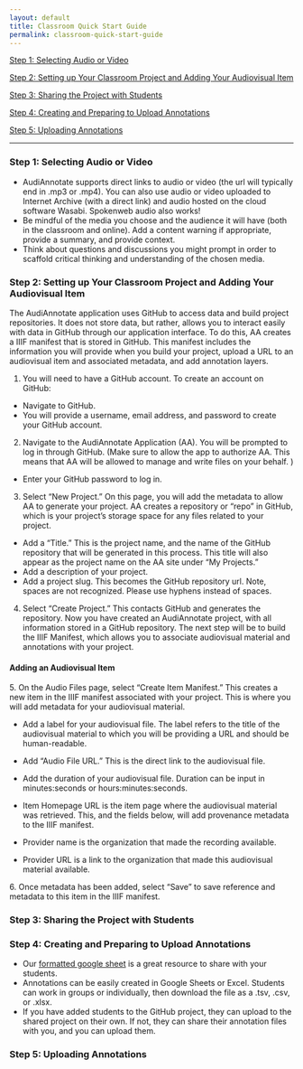 ```yaml
---
layout: default
title: Classroom Quick Start Guide
permalink: classroom-quick-start-guide
---
```

<!-- Add an essay or interpretive material below this line,
using HTML or markdown.  Do not modify this file above this line -->

[Step 1: Selecting Audio or Video](#one)

[Step 2: Setting up Your Classroom Project and Adding Your Audiovisual Item](#two)  

[Step 3: Sharing the Project with Students](#three)  

[Step 4: Creating and Preparing to Upload Annotations](#four)  

[Step 5: Uploading Annotations](#five)  

---

### **Step 1: Selecting Audio or Video**<a name="one"></a>
- AudiAnnotate supports direct links to audio or video (the url will typically end in .mp3 or .mp4). You can also use audio or video uploaded to Internet Archive (with a direct link) and audio hosted on the cloud software Wasabi. Spokenweb audio also works!
- Be mindful of the media you choose and the audience it will have (both in the classroom and online). Add a content warning if appropriate, provide a summary, and provide context.
- Think about questions and discussions you might prompt in order to scaffold critical thinking and understanding of the chosen media.


### **Step 2: Setting up Your Classroom Project and Adding Your Audiovisual Item**<a name="two"></a>

The AudiAnnotate application uses GitHub to access data and build project repositories. It does not store data, but rather, allows you to interact easily with data in GitHub through our application interface. To do this, AA creates a IIIF manifest that is stored in GitHub. This manifest includes the information you will provide when you build your project, upload a URL to an audiovisual item and associated metadata, and add annotation layers.

1. You will need to have a GitHub account. To create an account on GitHub:
- Navigate to GitHub.
- You will provide a username, email address, and password to create your GitHub account.

2. Navigate to the AudiAnnotate Application (AA).
You will be prompted to log in through GitHub. (Make sure to allow the app to authorize AA. This means that AA will be allowed to manage and write files on your behalf. )
- Enter your GitHub password to log in.
3. Select “New Project.” On this page, you will add the metadata to allow AA to generate your project. AA creates a repository or “repo” in GitHub, which is your project’s storage space for any files related to your project.
- Add a “Title.” This is the project name, and the name of the GitHub repository that will be generated in this process. This title will also appear as the project name on the AA site under “My Projects.”
- Add a description of your project.
- Add a project slug. This becomes the GitHub repository url. Note, spaces are not recognized. Please use hyphens instead of spaces.
4. Select “Create Project.” This contacts GitHub and generates the repository. Now you have created an AudiAnnotate project, with all information stored in a GitHub repository. The next step will be to build the IIIF Manifest, which allows you to associate audiovisual material and annotations with your project.

#### **Adding an Audiovisual Item**

5\. On the Audio Files page, select “Create Item Manifest.” This creates a new item in the IIIF manifest associated with your project. This is where you will add metadata for your audiovisual material.
 
- Add a label for your audiovisual file. The label refers to the title of the audiovisual material to which you will be providing a URL and should be human-readable.

- Add “Audio File URL.” This is the direct link to the audiovisual file.

- Add the duration of your audiovisual file. Duration can be input in minutes:seconds or hours:minutes:seconds. 

- Item Homepage URL is the item page where the audiovisual material was retrieved. This, and the fields below, will add provenance metadata to the IIIF manifest.

- Provider name is the organization that made the recording available. 

- Provider URL is a link to the organization that made this audiovisual material available.

 6\. Once metadata has been added, select “Save” to save reference and metadata to this item in the IIIF manifest.
 
### **Step 3: Sharing the Project with Students**<a name="three"></a>

### **Step 4: Creating and Preparing to Upload Annotations**<a name="four"></a>
 
 - Our [formatted google sheet](https://docs.google.com/spreadsheets/d/1ImjhjLD1g-lQulJX3UJe4Y91z04EOriYCqiN1rz9gnw/copy?usp=sharing) is a great resource to share with your students.
 - Annotations can be easily created in Google Sheets or Excel. Students can work in groups or individually, then download the file as a .tsv, .csv, or .xlsx. 
 - If you have added students to the GitHub project, they can upload to the shared project on their own. If not, they can share their annotation files with you, and you can upload them. 

### **Step 5: Uploading Annotations**<a name="five"></a>
 
